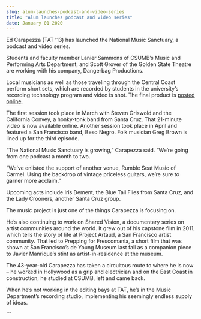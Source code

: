 ```yaml
---
slug: alum-launches-podcast-and-video-series
title: "Alum launches podcast and video series"
date: January 01 2020
---
```


 
<p>
  Ed Carapezza (TAT ’13) has launched the National Music Sanctuary, a podcast
  and video series.
</p>
<p>
  Students and faculty member Lanier Sammons of CSUMB’s Music and Performing
  Arts Department, and Scott Grover of the Golden State Theatre are working with
  his company, Dangerbag Productions.
</p>
<p>
  Local musicians as well as those traveling through the Central Coast perform
  short sets, which are recorded by students in the university’s recording
  technology program and video is shot. The final product is
  <a
    href="https://sharedvisionfilms.com/post/49519527904/dangerbag-is-proud-to-present-another-video"
    >posted online</a
  >.
</p>
<p>
  The first session took place in March with Steven Griswold and the California
  Convey, a honky-tonk band from Santa Cruz. That 21-minute video is now
  available online. Another session took place in April and featured a San
  Francisco band, Beso Negro. Folk musician Greg Brown is lined up for the third
  episode.
</p>
<p>
  “The National Music Sanctuary is growing,” Carapezza said. “We’re going from
  one podcast a month to two.
</p>
<p>
  “We’ve enlisted the support of another venue, Rumble Seat Music of Carmel.
  Using the backdrop of vintage priceless guitars, we’re sure to garner more
  acclaim.”
</p>
<p>
  Upcoming acts include Iris Dement, the Blue Tail Flies from Santa Cruz, and
  the Lady Crooners, another Santa Cruz group.
</p>
<p>The music project is just one of the things Carapezza is focusing on.</p>
<p>
  He’s also continuing to work on Shared Vision, a documentary series on artist
  communities around the world. It grew out of his capstone film in 2011, which
  tells the story of life at Project Artaud, a San Francisco artist community.
  That led to Prepping for Frescomania, a short film that was shown at San
  Francisco’s de Young Museum last fall as a companion piece to Javier
  Manrique’s stint as artist-in-residence at the museum.
</p>
<p>
  The 43-year-old Carapezza has taken a circuitous route to where he is now – he
  worked in Hollywood as a grip and electrician and on the East Coast in
  construction; he studied at CSUMB, left and came back.
</p>
<p>
  When he’s not working in the editing bays at TAT, he’s in the Music
  Department’s recording studio, implementing his seemingly endless supply of
  ideas.
</p>
```
